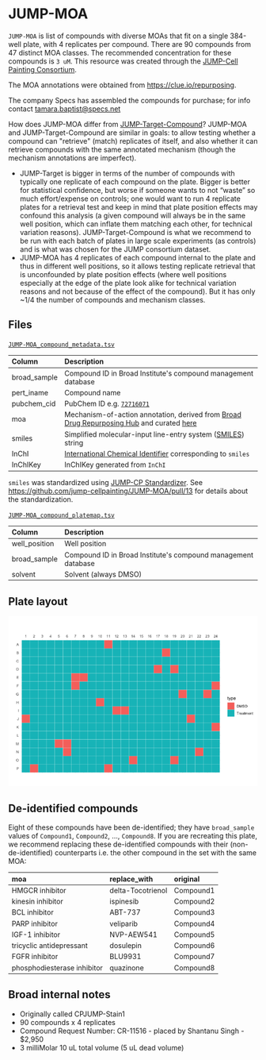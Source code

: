 # JUMP-MOA
`JUMP-MOA` is list of compounds with diverse MOAs that fit on a single 384-well plate, with 4 replicates per compound. 
There are 90 compounds from 47 distinct MOA classes. The recommended concentration for these compounds is `3 uM`. 
This resource was created through the [JUMP-Cell Painting Consortium](https://jump-cellpainting.broadinstitute.org/).

The MOA annotations were obtained from https://clue.io/repurposing.

The company Specs has assembled the compounds for purchase; for info contact tamara.baptist@specs.net

How does JUMP-MOA differ from [JUMP-Target-Compound](https://github.com/jump-cellpainting/JUMP-Target )?
JUMP-MOA and JUMP-Target-Compound are similar in goals: to allow testing whether a compound can "retrieve" (match) replicates of itself, and also whether it can retrieve compounds with the same annotated mechanism (though the  mechanism annotations are imperfect).
* JUMP-Target is bigger in terms of the number of compounds with typically one replicate of each compound on the plate. Bigger is better for statistical confidence, but worse if someone wants to not “waste” so much effort/expense on controls; one would want to run 4 replicate plates for a retrieval test and keep in mind that plate position effects may confound this analysis (a given compound will always be in the same well position, which can inflate them matching each other, for technical variation reasons). JUMP-Target-Compound is what we recommend to be run with each batch of plates in large scale experiments (as controls) and is what was chosen for the JUMP consortium dataset.
* JUMP-MOA has 4 replicates of each compound internal to the plate and thus in different well positions, so it allows testing replicate retrieval that is unconfounded by plate position effects (where well positions especially at the edge of the plate look alike for technical variation reasons and not because of the effect of the compound). But it has only ~1/4 the number of compounds and mechanism classes.


## Files

[`JUMP-MOA_compound_metadata.tsv`](JUMP-MOA_compound_metadata.tsv)

| Column | Description |
| :----- | :---------- |
| broad_sample | Compound ID in Broad Institute's compound management database |
| pert_iname | Compound name |
| pubchem_cid	 | PubChem ID e.g. [`72716071`](https://pubchem.ncbi.nlm.nih.gov/compound/72716071) |
| moa | Mechanism-of-action annotation, derived from [Broad Drug Repurposing Hub](https://clue.io/repurposing) and curated [here](https://github.com/broadinstitute/lincs-cell-painting/blob/master/metadata/moa/repurposing_info_external_moa_map_resolved.tsv) |
| smiles | Simplified molecular-input line-entry system ([SMILES](https://en.wikipedia.org/wiki/Simplified_molecular-input_line-entry_system)) string |
| InChI | [International Chemical Identifier](https://en.wikipedia.org/wiki/International_Chemical_Identifier) corresponding to `smiles`|
| InChIKey | InChIKey generated from `InChI` |

`smiles` was standardized using [JUMP-CP Standardizer](https://github.com/broadinstitute/monorepo/blob/912315df698cc0f3e9daadcd6ef994a7af94fbdd/libs/smiles/src/smiles/standardize_smiles.py).
See https://github.com/jump-cellpainting/JUMP-MOA/pull/13 for details about the standardization.

[`JUMP-MOA_compound_platemap.tsv`](JUMP-MOA_compound_metadata.tsv)

| Column | Description |
| :----- | :---------- |
| well_position | Well position |
| broad_sample | Compound ID in Broad Institute's compound management database |
| solvent | Solvent (always DMSO) |

## Plate layout

![Plate layout](layout.png)

## De-identified compounds

Eight of these compounds have been de-identified; they have `broad_sample` values of `Compound1`, `Compound2`, ..., `Compound8`.
If you are recreating this plate, we recommend replacing these de-identified compounds with their (non-de-identified) counterparts i.e. the other compound in the set with the same MOA:

|moa                         |replace_with      |original  |
|:---------------------------|:-----------------|:---------|
|HMGCR inhibitor             |delta-Tocotrienol |Compound1 |
|kinesin inhibitor           |ispinesib         |Compound2 |
|BCL inhibitor               |ABT-737           |Compound3 |
|PARP inhibitor              |veliparib         |Compound4 |
|IGF-1 inhibitor             |NVP-AEW541        |Compound5 |
|tricyclic antidepressant    |dosulepin         |Compound6 |
|FGFR inhibitor              |BLU9931           |Compound7 |
|phosphodiesterase inhibitor |quazinone         |Compound8 |

## Broad internal notes

- Originally called CPJUMP-Stain1
- 90 compounds x 4 replicates
- Compound Request Number: CR-11516 - placed by Shantanu Singh - $2,950
- 3 milliMolar 10 uL total volume (5 uL dead volume)

